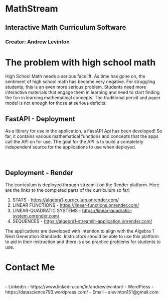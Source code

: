 # MathStream

## Interactive Math Curriculum Software

### Creator: Andrew Levinton

# The problem with high school math
High School Math needs a serious facelift. As time has gone on, the sentiment of high school math has become very negative. For struggling students, this is 
an even more serious problem. Students need more interactive materials that engage them in learning and need to start finding the fun in learning mathematical concepts.
The traditional pencil and paper model is not enough for those at serious deficits. 

## FastAPI - Deployment
As a library for use in the application, a FastAPI Api has been developed! So far, it contains various mathematical functions and concepts that the apps  
call the API on for use. The goal for the API is to build a completely independent source for the applications to use when deployed.  

<br>

## Deployment - Render
The curriculum is deployed through streamlit on the Render platform. Here are the links to the completed parts of the curriculum so far!

1. STATS - https://algebra1-curriculum.onrender.com/
2. LINEAR FUNCTIONS - https://linear-functions.onrender.com/
3. LINEAR-QUADRATIC SYSTEMS - https://linear-quadratic-system.onrender.com/
4. SEQUENCES - https://algebra1-streamlit-application.onrender.com/

The applications are developed with intention to align with the Algebra 1 Next Generation Standards. Instructors should be able to use this platform to aid in their
instruction and there is also practice problems for students to use. 

# Contact Me
<br>
- LinkedIn - https://www.linkedin.com/in/andrewlevinton/
- WordPress - https://datascience793.wordpress.com/
- Email - alevinton151@gmail.com